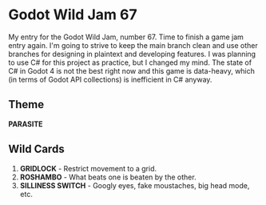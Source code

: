 # Godot Wild Jam 67

My entry for the Godot Wild Jam, number 67. Time to finish a game jam entry again. I'm going to strive to keep the main branch clean and use other branches for designing in plaintext and developing features. I was planning to use C# for this project as practice, but I changed my mind. The state of C# in Godot 4 is not the best right now and this game is data-heavy, which (in terms of Godot API collections) is inefficient in C# anyway.

## Theme

**PARASITE**

## Wild Cards

1. **GRIDLOCK** - Restrict movement to a grid.
2. **ROSHAMBO** - What beats one is beaten by the other.
3. **SILLINESS SWITCH** - Googly eyes, fake moustaches, big head mode, etc.
